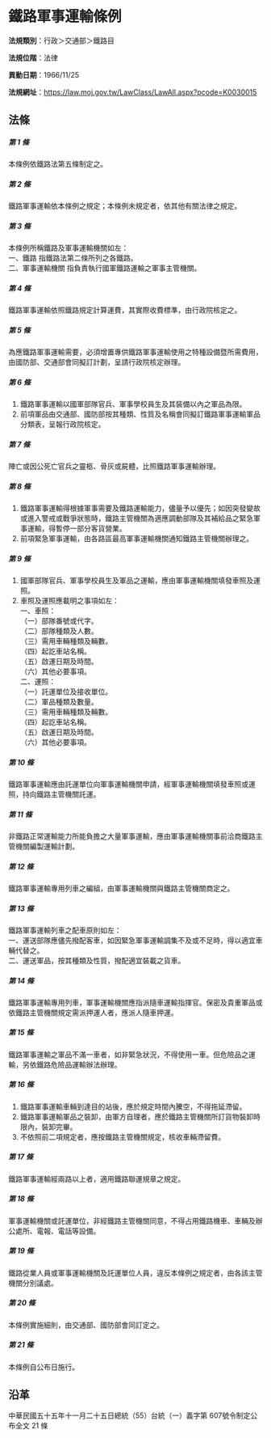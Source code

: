 # 鐵路軍事運輸條例




**法規類別**：行政＞交通部＞鐵路目

**法規位階**：法律

**異動日期**：1966/11/25  

**法規網址**：https://law.moj.gov.tw/LawClass/LawAll.aspx?pcode=K0030015



## 法條
##### 第 1 條
本條例依鐵路法第五條制定之。

##### 第 2 條
鐵路軍事運輸依本條例之規定；本條例未規定者，依其他有關法律之規定。

##### 第 3 條
本條例所稱鐵路及軍事運輸機關如左：  
一、鐵路  指鐵路法第二條所列之各鐵路。  
二、軍事運輸機關  指負責執行國軍鐵路運輸之軍事主管機關。

##### 第 4 條
鐵路軍事運輸依照鐵路規定計算運費，其實際收費標準，由行政院核定之。

##### 第 5 條
為應鐵路軍事運輸需要，必須增置專供鐵路軍事運輸使用之特種設備暨所需費用，由國防部、交通部會同擬訂計劃，呈請行政院核定辦理。

##### 第 6 條
1. 鐵路軍事運輸以國軍部隊官兵、軍事學校員生及其裝備以內之軍品為限。
1. 前項軍品由交通部、國防部按其種類、性質及名稱會同擬訂鐵路軍事運輸軍品分類表，呈報行政院核定。

##### 第 7 條
陣亡或因公死亡官兵之靈柩、骨灰或屍體，比照鐵路軍事運輸辦理。

##### 第 8 條
1. 鐵路軍事運輸得根據軍事需要及鐵路運輸能力，儘量予以優先；如因突發變故或進入警戒或戰爭狀態時，鐵路主管機關為適應調動部隊及其補給品之緊急軍事運輸，得暫停一部分客貨營業。
1. 前項緊急軍事運輸，由各路區最高軍事運輸機關通知鐵路主管機關辦理之。

##### 第 9 條
1. 國軍部隊官兵、軍事學校員生及軍品之運輸，應由軍事運輸機關填發車照及運照。
1. 車照及運照應載明之事項如左：  
一、車照：  
（一）部隊番號或代字。  
（二）部隊種類及人數。  
（三）需用車輛種類及輛數。  
（四）起訖車站名稱。  
（五）啟運日期及時間。  
（六）其他必要事項。  
二、運照：  
（一）託運單位及接收單位。  
（二）軍品種類及數量。  
（三）需用車輛種類及輛數。  
（四）起訖車站名稱。  
（五）啟運日期及時間。  
（六）其他必要事項。

##### 第 10 條
鐵路軍事運輸應由託運單位向軍事運輸機關申請，經軍事運輸機關填發車照或運照，持向鐵路主管機關託運。

##### 第 11 條
非鐵路正常運輸能力所能負擔之大量軍事運輸，應由軍事運輸機關事前洽商鐵路主管機關編製運輸計劃。

##### 第 12 條
鐵路軍事運輸專用列車之編組，由軍事運輸機關與鐵路主管機關商定之。

##### 第 13 條
鐵路軍事運輸列車之配車原則如左：  
一、運送部隊應儘先撥配客車，如因緊急軍事運輸調集不及或不足時，得以適宜車輛代替之。  
二、運送軍品，按其種類及性質，撥配適宜裝載之貨車。

##### 第 14 條
鐵路軍事運輸專用列車，軍事運輸機關應指派隨車運輸指揮官。保密及貴重軍品或依鐵路主管機關規定需派押運人者，應派人隨車押運。

##### 第 15 條
鐵路軍事運輸之軍品不滿一車者，如非緊急狀況，不得使用一車。但危險品之運輸，另依鐵路危險品運輸辦法辦理。

##### 第 16 條
1. 鐵路軍事運輸車輛到達目的站後，應於規定時間內騰空，不得拖延滯留。
1. 鐵路軍事運輸軍品之裝卸，由軍方自理者，應於鐵路主管機關所訂貨物裝卸時限內，裝卸完畢。
1. 不依照前二項規定者，應按鐵路主管機關規定，核收車輛滯留費。

##### 第 17 條
鐵路軍事運輸經兩路以上者，適用鐵路聯運規章之規定。

##### 第 18 條
軍事運輸機關或託運單位，非經鐵路主管機關同意，不得占用鐵路機車、車輛及辦公處所、電報、電話等設備。

##### 第 19 條
鐵路從業人員或軍事運輸機關及託運單位人員，違反本條例之規定者，由各該主管機關分別議處。

##### 第 20 條
本條例實施細則，由交通部、國防部會同訂定之。

##### 第 21 條
本條例自公布日施行。

## 沿革
中華民國五十五年十一月二十五日總統（55）台統（一）義字第 607號令制定公布全文 21 條
